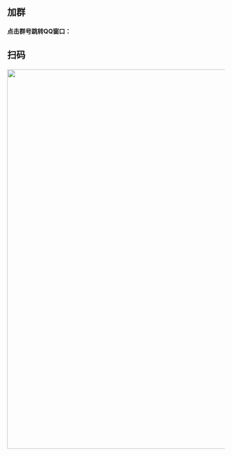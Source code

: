 ## 加群

#### 点击群号跳转QQ窗口：

<qq-group></qq-group>

## 扫码
<div style="margin-top: 20px" class="col-md-24 col-sm-24 col-xs-24">
    <img style="width: 880px" src="/common/4-image.jpg" />
</div>
